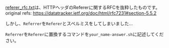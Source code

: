 [referer_rfc.txt](./referer_rfc.txt)は、HTTPヘッダのRefererに関するRFCを抜粋したものです。  
original refs: https://datatracker.ietf.org/doc/html/rfc7231#section-5.5.2  

しかし、`Referrer`を`Referer`とスペルミスをしてしまいました...  

`Referrer`を`Referer`に置換するコマンドを`your_name-answer.sh`に記述してください。
